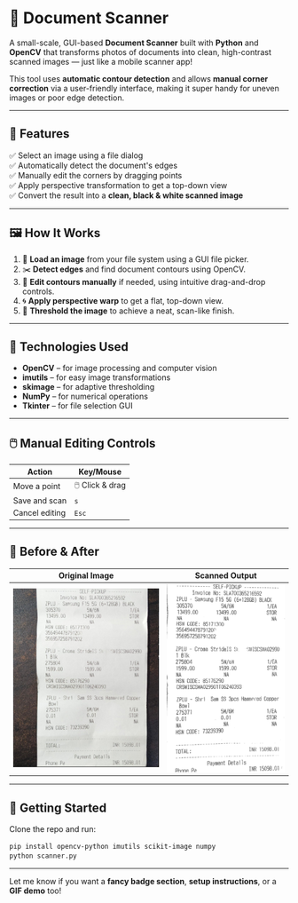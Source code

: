 
# 📄 **Document Scanner**  
A small-scale, GUI-based **Document Scanner** built with **Python** and **OpenCV** that transforms photos of documents into clean, high-contrast scanned images — just like a mobile scanner app!  

This tool uses **automatic contour detection** and allows **manual corner correction** via a user-friendly interface, making it super handy for uneven images or poor edge detection.

---

## 🚀 Features

✅ Select an image using a file dialog  
✅ Automatically detect the document's edges  
✅ Manually edit the corners by dragging points  
✅ Apply perspective transformation to get a top-down view  
✅ Convert the result into a **clean, black & white scanned image**

---

## 🖼️ How It Works

1. 📂 **Load an image** from your file system using a GUI file picker.  
2. ✂️ **Detect edges** and find document contours using OpenCV.  
3. 🎯 **Edit contours manually** if needed, using intuitive drag-and-drop controls.  
4. 🌀 **Apply perspective warp** to get a flat, top-down view.  
5. 🧽 **Threshold the image** to achieve a neat, scan-like finish.

---

## 🔧 Technologies Used

- **OpenCV** – for image processing and computer vision  
- **imutils** – for easy image transformations  
- **skimage** – for adaptive thresholding  
- **NumPy** – for numerical operations  
- **Tkinter** – for file selection GUI

---

## 🖱️ Manual Editing Controls

| Action             | Key/Mouse             |
|--------------------|-----------------------|
| Move a point       | 🖱️ Click & drag       |
| Save and scan      | `s`                   |
| Cancel editing     | `Esc`                 |

---

## 📸 Before & After

| Original Image                  | Scanned Output                  |
|-------------------------------|----------------------------------|
| ![original](original.png) | ![scanned](scanned.png) |

---

## 📁 Getting Started

Clone the repo and run:

```bash
pip install opencv-python imutils scikit-image numpy
python scanner.py
```

---

Let me know if you want a **fancy badge section**, **setup instructions**, or a **GIF demo** too!
